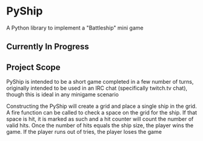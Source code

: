 # PyShip
A Python library to implement a "Battleship" mini game

## Currently In Progress

## Project Scope
PyShip is intended to be a short game completed in a few number of turns, originally intended to be used in an IRC chat (specifically twitch.tv chat), though this is ideal in any minigame scenario

Constructing the PyShip will create a grid and place a single ship in the grid. A fire function can be called to check a space on the grid for the ship. If that space is hit, it is marked as such and a hit counter will count the number of valid hits. Once the number of hits equals the ship size, the player wins the game. If the player runs out of tries, the player loses the game
